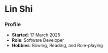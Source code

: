 # Lin Shi
### Profile
- **Started**: 17 March 2025
- **Role**: Software Developer
- **Hobbies**: Rowing, Reading, and Role-playing
